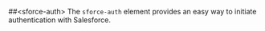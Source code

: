 ##&lt;sforce-auth&gt;
The `sforce-auth` element provides an easy way to initiate authentication with Salesforce.